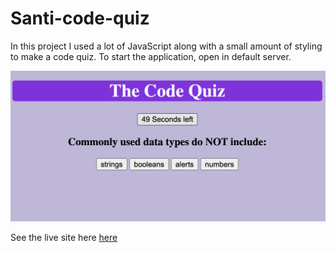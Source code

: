 # Santi-code-quiz

In this project I used a lot of JavaScript along with a small amount of styling to  make a code quiz. To start the application, open in default server. 

![code-quiz-pic](./pics/code%20quiz%20pic.png)

See the live site here [here]()